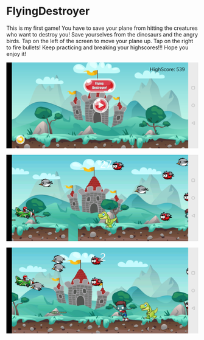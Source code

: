 # FlyingDestroyer

This is my first game! You have to save your plane from hitting the creatures who want to destroy you! Save yourselves from the dinosaurs and the angry birds.
Tap on the left of the screen to move your plane up. Tap on the right to fire bullets! Keep practicing and breaking your highscores!!! Hope you enjoy it!

![alt text](https://github.com/nikhilmantri99/FlyingDestroyer/blob/master/app/src/main/res/drawable/FlyingDestroyer3.jpg)

![alt text](https://github.com/nikhilmantri99/FlyingDestroyer/blob/master/app/src/main/res/drawable/FlyingDestroyer2.jpg)

![alt text](https://github.com/nikhilmantri99/FlyingDestroyer/blob/master/app/src/main/res/drawable/FlyingDestroyer1.jpg)
